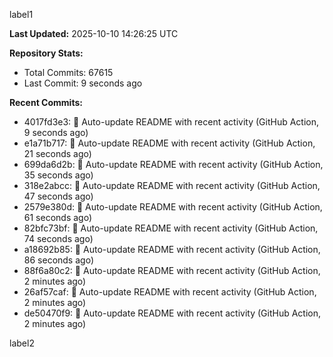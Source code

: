 
label1 
<!-- ACTIVITY_START -->
**Last Updated:** 2025-10-10 14:26:25 UTC

**Repository Stats:**
- Total Commits: 67615
- Last Commit: 9 seconds ago

**Recent Commits:**
- 4017fd3e3: 🤖 Auto-update README with recent activity (GitHub Action, 9 seconds ago)
- e1a71b717: 🤖 Auto-update README with recent activity (GitHub Action, 21 seconds ago)
- 699da6d2b: 🤖 Auto-update README with recent activity (GitHub Action, 35 seconds ago)
- 318e2abcc: 🤖 Auto-update README with recent activity (GitHub Action, 47 seconds ago)
- 2579e380d: 🤖 Auto-update README with recent activity (GitHub Action, 61 seconds ago)
- 82bfc73bf: 🤖 Auto-update README with recent activity (GitHub Action, 74 seconds ago)
- a18692b85: 🤖 Auto-update README with recent activity (GitHub Action, 86 seconds ago)
- 88f6a80c2: 🤖 Auto-update README with recent activity (GitHub Action, 2 minutes ago)
- 26af57caf: 🤖 Auto-update README with recent activity (GitHub Action, 2 minutes ago)
- de50470f9: 🤖 Auto-update README with recent activity (GitHub Action, 2 minutes ago)
<!-- ACTIVITY_END -->

label2
